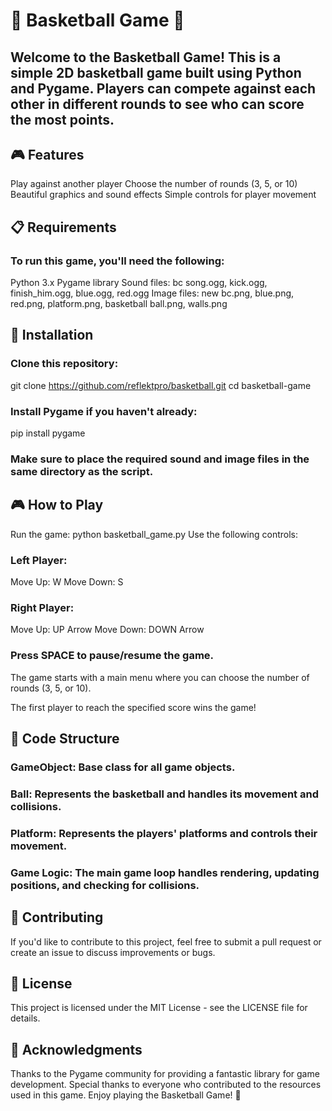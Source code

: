 # 🏀 Basketball Game 🏀
## Welcome to the Basketball Game! This is a simple 2D basketball game built using Python and Pygame. Players can compete against each other in different rounds to see who can score the most points.

## 🎮 Features
Play against another player
Choose the number of rounds (3, 5, or 10)
Beautiful graphics and sound effects
Simple controls for player movement
## 📋 Requirements
### To run this game, you'll need the following:

Python 3.x
Pygame library
Sound files: bc song.ogg, kick.ogg, finish_him.ogg, blue.ogg, red.ogg
Image files: new bc.png, blue.png, red.png, platform.png, basketball ball.png, walls.png
## 🚀 Installation
### Clone this repository:
git clone https://github.com/reflektpro/basketball.git
cd basketball-game
### Install Pygame if you haven't already:
pip install pygame
### Make sure to place the required sound and image files in the same directory as the script.
## 🎮 How to Play
Run the game:
python basketball_game.py
Use the following controls:

### Left Player:
Move Up: W
Move Down: S
### Right Player:
Move Up: UP Arrow
Move Down: DOWN Arrow
### Press SPACE to pause/resume the game.
The game starts with a main menu where you can choose the number of rounds (3, 5, or 10).

The first player to reach the specified score wins the game!

## 📂 Code Structure
### GameObject: Base class for all game objects.
### Ball: Represents the basketball and handles its movement and collisions.
### Platform: Represents the players' platforms and controls their movement.
### Game Logic: The main game loop handles rendering, updating positions, and checking for collisions.
## 🤝 Contributing
If you'd like to contribute to this project, feel free to submit a pull request or create an issue to discuss improvements or bugs.

## 📝 License
This project is licensed under the MIT License - see the LICENSE file for details.

## 🙌 Acknowledgments
Thanks to the Pygame community for providing a fantastic library for game development.
Special thanks to everyone who contributed to the resources used in this game.
Enjoy playing the Basketball Game! 🏀
